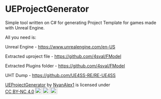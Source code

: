 # UEProjectGenerator

Simple tool written on C# for generating Project Template for games made with Unreal Engine.

All you need is:

Unreal Engine - https://www.unrealengine.com/en-US

Extracted uproject file - https://github.com/4sval/FModel

Extracted Plugins folder - https://github.com/4sval/FModel

UHT Dump - https://github.com/UE4SS-RE/RE-UE4SS



<p xmlns:cc="http://creativecommons.org/ns#" xmlns:dct="http://purl.org/dc/terms/"><a property="dct:title" rel="cc:attributionURL" href="https://github.com/NyanAlex/UEProjectGenerator">UEProjectGenerator</a> by <a rel="cc:attributionURL dct:creator" property="cc:attributionName" href="https://github.com/NyanAlex">NyanAlex1</a> is licensed under <a href="https://creativecommons.org/licenses/by-nc/4.0/?ref=chooser-v1" target="_blank" rel="license noopener noreferrer" style="display:inline-block;">CC BY-NC 4.0<img style="height:22px!important;margin-left:3px;vertical-align:text-bottom;" src="https://mirrors.creativecommons.org/presskit/icons/cc.svg?ref=chooser-v1" alt=""><img style="height:22px!important;margin-left:3px;vertical-align:text-bottom;" src="https://mirrors.creativecommons.org/presskit/icons/by.svg?ref=chooser-v1" alt=""><img style="height:22px!important;margin-left:3px;vertical-align:text-bottom;" src="https://mirrors.creativecommons.org/presskit/icons/nc.svg?ref=chooser-v1" alt=""></a></p>
